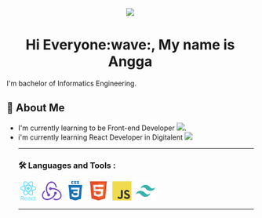 
<div id="header" align="center">
  <img src="https://media3.giphy.com/media/zMukICnMEZmSf8zvXd/giphy.gif" width="200"/>
  <h1>Hi Everyone:wave:, My name is Angga  </h1>
</div>

<div>
I'm bachelor of  Informatics Engineering. 
</div>

## :hatching_chick: About Me
<ul>
<li>I'm currently learning to be Front-end Developer <img src="https://media.giphy.com/media/WUlplcMpOCEmTGBtBW/giphy.gif" width="30">.</li>
<li>i'm currently learning React Developer in Digitalent <img src="https://d1fdloi71mui9q.cloudfront.net/7Y6QnEQmQMecN5kMUE8Y_Logo%20LinktreeIcon-.png" width="30">   </li>



---
### :hammer_and_wrench: Languages and Tools :
<div>
  <img src="https://github.com/devicons/devicon/blob/master/icons/react/react-original-wordmark.svg" title="React" alt="React" width="40" height="40"/>&nbsp;
  <img src="https://github.com/devicons/devicon/blob/master/icons/redux/redux-original.svg" title="Redux" alt="Redux " width="40" height="40"/>&nbsp;
  <img src="https://github.com/devicons/devicon/blob/master/icons/css3/css3-plain-wordmark.svg"  title="CSS3" alt="CSS" width="40" height="40"/>&nbsp;
  <img src="https://github.com/devicons/devicon/blob/master/icons/html5/html5-original.svg" title="HTML5" alt="HTML" width="40" height="40"/>&nbsp;
  <img src="https://github.com/devicons/devicon/blob/master/icons/javascript/javascript-original.svg" title="JavaScript" alt="JavaScript" width="40" height="40"/>&nbsp;
  <img src="https://github.com/devicons/devicon/blob/master/icons/tailwindcss/tailwindcss-plain.svg" title="Tailwind" **alt="tailwind" width="40" height="40"/>
</div>

---




